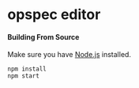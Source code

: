 # opspec editor

#### Building From Source

Make sure you have [Node.js](http://nodejs.org/) installed. 

```shell
npm install
npm start
```

